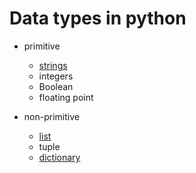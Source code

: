 # Data types in python
- primitive
    - [strings](https://github.com/manoharthakur351/just_for_u/tree/main/Python/Basics/DataTypes/strings)
    - integers
    - Boolean
    - floating point

- non-primitive
    - [list](https://github.com/manoharthakur351/just_for_u/tree/main/Python/Basics/DataTypes/Lists)
    - tuple
    - [dictionary](https://github.com/manoharthakur351/just_for_u/tree/main/Python/Basics/DataTypes/Dictionaries)
